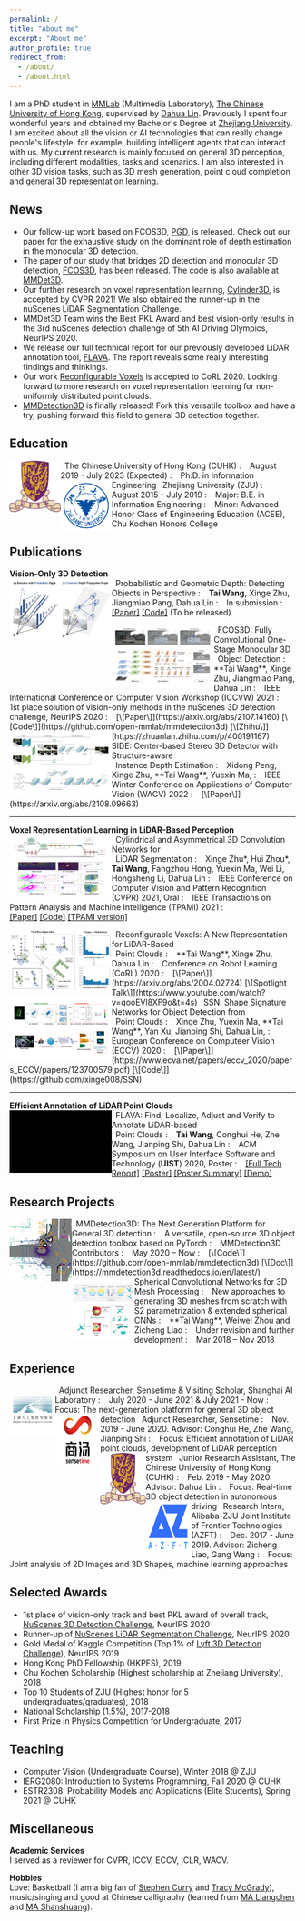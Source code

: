 ```yaml
---
permalink: /
title: "About me"
excerpt: "About me"
author_profile: true
redirect_from: 
  - /about/
  - /about.html
---
```


I am a PhD student in [MMLab](http://mmlab.ie.cuhk.edu.hk/) (Multimedia Laboratory), [The Chinese University of Hong Kong](https://www.cuhk.edu.hk/english/index.html), supervised by [Dahua Lin](http://dahua.site/). Previously I spent four wonderful years and obtained my Bachelor's Degree at [Zhejiang University](https://www.zju.edu.cn/english/). I am excited about all the vision or AI technologies that can really change people's lifestyle, for example, building intelligent agents that can interact with us. My current research is mainly focused on general 3D perception, including different modalities, tasks and scenarios. I am also interested in other 3D vision tasks, such as 3D mesh generation, point cloud completion and general 3D representation learning.

News
----------
- Our follow-up work based on FCOS3D, [PGD](https://arxiv.org/abs/2107.14160), is released. Check out our paper for the exhaustive study on the dominant role of depth estimation in the monocular 3D detection.
- The paper of our study that bridges 2D detection and monocular 3D detection, [FCOS3D](https://arxiv.org/abs/2104.10956), has been released. The code is also available at [MMDet3D](https://github.com/open-mmlab/mmdetection3d).
- Our further research on voxel representation learning, [Cylinder3D](https://arxiv.org/abs/2011.10033), is accepted by CVPR 2021! We also obtained the runner-up in the nuScenes LiDAR Segmentation Challenge.
- MMDet3D Team wins the Best PKL Award and best vision-only results in the 3rd nuScenes detection challenge of 5th AI Driving Olympics, NeurIPS 2020.
- We release our full technical report for our previously developed LiDAR annotation tool, [FLAVA](https://arxiv.org/abs/2011.10174). The report reveals some really interesting findings and thinkings.
- Our work [Reconfigurable Voxels](https://arxiv.org/abs/2004.02724) is accepted to CoRL 2020. Looking forward to more research on voxel representation learning for non-uniformly distributed point clouds.
- [MMDetection3D](https://github.com/open-mmlab/mmdetection3d) is finally released! Fork this versatile toolbox and have a try, pushing forward this field to general 3D detection together.

Education
----------
<img src="../images/cuhk.png" width = "90" height = "90" alt="cuhk" align="left" />
&ensp;The Chinese University of Hong Kong (CUHK)
:   &nbsp;&ensp;August 2019 - July 2023 (Expected)
:   &nbsp;&ensp;Ph.D. in Information Engineering

<img src="../images/zju.png" width = "90" height = "90" alt="zju" align="left" />
&ensp;Zhejiang University (ZJU)
:   &nbsp;&ensp;August 2015 - July 2019
:   &nbsp;&ensp;Major: B.E. in Information Engineering
:   &nbsp;&ensp;Minor: Advanced Honor Class of Engineering Education (ACEE), Chu Kochen Honors College

Publications
----------
**Vision-Only 3D Detection** <br/>
<img src="../images/PGD.png" width = "180" height = "110" alt="pgd" align="left" />
&ensp;Probabilistic and Geometric Depth: Detecting Objects in Perspective
:   &nbsp;&ensp;**Tai Wang**, Xinge Zhu, Jiangmiao Pang, Dahua Lin
:   &nbsp;&ensp;In submission
:   &nbsp;&ensp;[\[Paper\]](https://arxiv.org/abs/2107.14160)&nbsp;[\[Code\]](https://github.com/open-mmlab/mmdetection3d) (To be released)

<img src="../images/FCOS3D.png" width = "180" height = "110" alt="fcos3d" align="left" />
&ensp;FCOS3D: Fully Convolutional One-Stage Monocular 3D <br/> &ensp;Object Detection
:   &nbsp;&ensp;**Tai Wang**, Xinge Zhu, Jiangmiao Pang, Dahua Lin
:   &nbsp;&ensp;IEEE International Conference on Computer Vision Workshop (ICCVW) 2021
:   &nbsp;&ensp;1st place solution of vision-only methods in the nuScenes 3D detection challenge, NeurIPS 2020
:   &nbsp;&ensp;[\[Paper\]](https://arxiv.org/abs/2107.14160)&nbsp;[\[Code\]](https://github.com/open-mmlab/mmdetection3d)&nbsp;[\[Zhihu\]](https://zhuanlan.zhihu.com/p/400191167)

<img src="../images/SIDE.png" width = "180" height = "110" alt="side" align="left" />
&ensp;SIDE: Center-based Stereo 3D Detector with Structure-aware <br/> &ensp;Instance Depth Estimation
:   &nbsp;&ensp;Xidong Peng, Xinge Zhu, **Tai Wang**, Yuexin Ma,
:   &nbsp;&ensp;IEEE Winter Conference on Applications of Computer Vision (WACV) 2022
:   &nbsp;&ensp;[\[Paper\]](https://arxiv.org/abs/2108.09663)

----------
**Voxel Representation Learning in LiDAR-Based Perception** <br/>
<img src="../images/cylinder3d.png" width = "180" height = "110" alt="cylinder3d" align="left" />
&ensp;Cylindrical and Asymmetrical 3D Convolution Networks for <br/> &ensp;LiDAR Segmentation
:   &nbsp;&ensp;Xinge Zhu\*, Hui Zhou\*, **Tai Wang**, Fangzhou Hong, Yuexin Ma, Wei Li, Hongsheng Li, Dahua Lin
:   &nbsp;&ensp;IEEE Conference on Computer Vision and Pattern Recognition (CVPR) 2021, Oral
:   &nbsp;&ensp;IEEE Transactions on Pattern Analysis and Machine Intelligence (TPAMI) 2021
:   &nbsp;&ensp;[\[Paper\]](https://openaccess.thecvf.com/content/CVPR2021/papers/Zhu_Cylindrical_and_Asymmetrical_3D_Convolution_Networks_for_LiDAR_Segmentation_CVPR_2021_paper.pdf)&nbsp;[\[Code\]](https://github.com/xinge008/Cylinder3D)&nbsp;[\[TPAMI version\]](https://ieeexplore.ieee.org/document/9495168)

<img src="../images/reconfig.png" width = "180" height = "110" alt="reconfig" align="left" />
&ensp;Reconfigurable Voxels: A New Representation for LiDAR-Based <br/> &ensp;Point Clouds
:   &nbsp;&ensp;**Tai Wang**, Xinge Zhu, Dahua Lin
:   &nbsp;&ensp;Conference on Robot Learning (CoRL) 2020
:   &nbsp;&ensp;[\[Paper\]](https://arxiv.org/abs/2004.02724)&nbsp;[\[Spotlight Talk\]](https://www.youtube.com/watch?v=qooEVl8XF9o&t=4s)

<img src="../images/SSN.png" width = "180" height = "110" alt="ssn" align="left" />
&ensp;SSN: Shape Signature Networks for Object Detection from <br/> &ensp;Point Clouds
:   &nbsp;&ensp;Xinge Zhu, Yuexin Ma, **Tai Wang**, Yan Xu, Jianping Shi, Dahua Lin,
:   &nbsp;&ensp;European Conference on Computeer Vision (ECCV) 2020
:   &nbsp;&ensp;[\[Paper\]](https://www.ecva.net/papers/eccv_2020/papers_ECCV/papers/123700579.pdf)&nbsp;[\[Code\]](https://github.com/xinge008/SSN)

----------
**Efficient Annotation of LiDAR Point Clouds** <br/>
<img src="../images/flava.gif" width = "180" height = "110" alt="flava" align="left" />
&ensp;FLAVA: Find, Localize, Adjust and Verify to Annotate LiDAR-based <br/> &ensp;Point Clouds
:   &nbsp;&ensp;**Tai Wang**, Conghui He, Zhe Wang, Jianping Shi, Dahua Lin
:   &nbsp;&ensp;ACM Symposium on User Interface Software and Technology (**UIST**) 2020, Poster
:   &nbsp;&ensp;[\[Full Tech Report\]](https://arxiv.org/abs/2011.10174)&nbsp;[\[Poster\]](https://dl.acm.org/doi/10.1145/3379350.3416176)&nbsp;[\[Poster Summary\]](https://uist.acm.org/uist2020/data/posters/1024.pdf)&nbsp;[\[Demo\]](https://www.youtube.com/watch?v=hri54dzPxnI)

Research Projects
----------
<img src="../images/mmdet3d.gif" width = "110" height = "110" alt="mmdet3d" align="left" />
&ensp;MMDetection3D: The Next Generation Platform for General 3D detection
:   &nbsp;&ensp;A versatile, open-source 3D object detection toolbox based on PyTorch
:   &nbsp;&ensp;MMDetection3D Contributors
:   &nbsp;&ensp;May 2020 – Now
:   &nbsp;&ensp;[\[Code\]](https://github.com/open-mmlab/mmdetection3d)&nbsp;[\[Doc\]](https://mmdetection3d.readthedocs.io/en/latest/)

<img src="../images/s2mesh.png" width = "110" height = "110" alt="s2mesh" align="left" />
&ensp;Spherical Convolutional Networks for 3D Mesh Processing
:   &nbsp;&ensp;New approaches to generating 3D meshes from scratch with S2 parametrization & extended spherical CNNs
:   &nbsp;&ensp;**Tai Wang**, Weiwei Zhou and Zicheng Liao
:   &nbsp;&ensp;Under revision and further development
:   &nbsp;&ensp;Mar 2018 – Nov 2018

Experience
----------
<img src="../images/shlab.jpg" width = "80" height = "90" alt="shlab" align="left" />
&ensp;Adjunct Researcher, Sensetime & Visiting Scholar, Shanghai AI Laboratory
:   &nbsp;&ensp;July 2020 - June 2021 & July 2021 - Now
:   &nbsp;&ensp;Focus: The next-generation platform for general 3D object detection

<img src="../images/sensetime.jpg" width = "80" height = "90" alt="sensetime" align="left" />
&ensp;Adjunct Researcher, Sensetime
:   &nbsp;&ensp;Nov. 2019 - June 2020. Advisor: Conghui He, Zhe Wang, Jianping Shi
:   &nbsp;&ensp;Focus: Efficient annotation of LiDAR point clouds, development of LiDAR perception system

<img src="../images/cuhk.png" width = "80" height = "90" alt="cuhk" align="left" />
&ensp;Junior Research Assistant, The Chinese University of Hong Kong (CUHK)
:   &nbsp;&ensp;Feb. 2019 - May 2020. Advisor: Dahua Lin
:   &nbsp;&ensp;Focus: Real-time 3D object detection in autonomous driving

<img src="../images/AZFT.png" width = "80" height = "90" alt="AZFT" align="left" />
&ensp;Research Intern, Alibaba-ZJU Joint Institute of Frontier Technologies (AZFT)
:   &nbsp;&ensp;Dec. 2017 - June 2019. Advisor: Zicheng Liao, Gang Wang
:   &nbsp;&ensp;Focus: Joint analysis of 2D Images and 3D Shapes, machine learning approaches

Selected Awards
----------
- 1st place of vision-only track and best PKL award of overall track, [NuScenes 3D Detection Challenge](https://www.nuscenes.org/object-detection?externalData=all&mapData=all&modalities=Any), NeurIPS 2020
- Runner-up of [NuScenes LiDAR Segmentation Challenge](https://www.nuscenes.org/lidar-segmentation?externalData=all&mapData=all&modalities=Any), NeurIPS 2020
- Gold Medal of Kaggle Competition (Top 1% of [Lyft 3D Detection Challenge](https://www.nuscenes.org/lidar-segmentation?externalData=all&mapData=all&modalities=Any)), NeurIPS 2019
- Hong Kong PhD Fellowship (HKPFS), 2019
- Chu Kochen Scholarship (Highest scholarship at Zhejiang University), 2018
- Top 10 Students of ZJU (Highest honor for 5 undergraduates/graduates), 2018
- National Scholarship (1.5%), 2017-2018
- First Prize in Physics Competition for Undergraduate, 2017

Teaching
----------
- Computer Vision (Undergraduate Course), Winter 2018 @ ZJU
- IERG2080: Introduction to Systems Programming, Fall 2020 @ CUHK
- ESTR2308: Probability Models and Applications (Elite Students), Spring 2021 @ CUHK

Miscellaneous
----------
**Academic Services** <br/>
I served as a reviewer for CVPR, ICCV, ECCV, ICLR, WACV.

**Hobbies** <br/>
Love: Basketball (I am a big fan of [Stephen Curry](https://en.wikipedia.org/wiki/Stephen_Curry) and [Tracy McGrady](https://en.wikipedia.org/wiki/Tracy_McGrady)), music/singing and good at Chinese calligraphy (learned from [MA Liangchen](https://baike.baidu.com/item/%E9%A9%AC%E8%89%AF%E8%BE%B0/5438872) and [MA Shanshuang](https://baike.baidu.com/item/%E9%A9%AC%E5%96%84%E5%8F%8C/5954206)).
